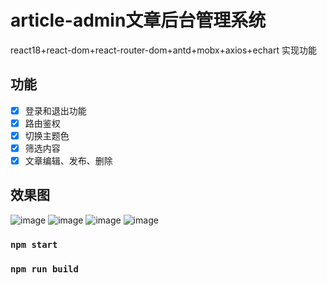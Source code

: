 # article-admin文章后台管理系统

react18+react-dom+react-router-dom+antd+mobx+axios+echart
实现功能

## 功能
- [x] 登录和退出功能
- [x] 路由鉴权
- [x] 切换主题色
- [x] 筛选内容
- [x] 文章编辑、发布、删除

## 效果图
![image](https://github.com/Purelangzi/article-pc/blob/main/登录页.PNG)
![image](https://github.com/Purelangzi/article-pc/blob/main/首页.PNG)
![image](https://github.com/Purelangzi/article-pc/blob/main/内容管理页.PNG)
![image](https://github.com/Purelangzi/article-pc/blob/main/文章管理页.PNG)
### `npm start`

### `npm run build`

